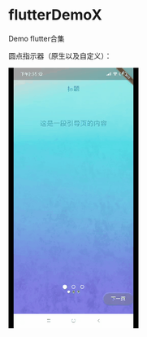 # flutterDemoX
Demo flutter合集

圆点指示器（原生以及自定义）：


![img](https://github.com/crystalyf/flutterDemoX/blob/master/gif/%E5%9C%86%E7%82%B9%E6%8C%87%E7%A4%BA%E5%99%A8.gif)

